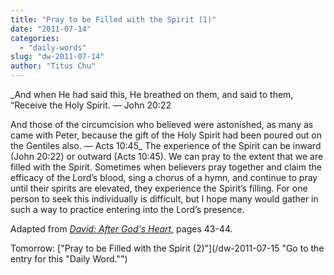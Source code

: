 ```yaml
---
title: "Pray to be Filled with the Spirit (1)"
date: "2011-07-14"
categories: 
  - "daily-words"
slug: "dw-2011-07-14"
author: "Titus Chu"
---
```


_And when He had said this, He breathed on them, and said to them, “Receive the Holy Spirit. — John 20:22

And those of the circumcision who believed were astonished, as many as came with Peter, because the gift of the Holy Spirit had been poured out on the Gentiles also. — Acts 10:45_ The experience of the Spirit can be inward (John 20:22) or outward (Acts 10:45). We can pray to the extent that we are filled with the Spirit. Sometimes when believers pray together and claim the efficacy of the Lord’s blood, sing a chorus of a hymn, and continue to pray until their spirits are elevated, they experience the Spirit’s filling. For one person to seek this individually is difficult, but I hope many would gather in such a way to practice entering into the Lord’s presence.

Adapted from _[David: After God's Heart,](/book-david "Go to the listing for this book.")_ pages 43-44.

Tomorrow: ["Pray to be Filled with the Spirit (2)"](/dw-2011-07-15 "Go to the entry for this "Daily Word."")
